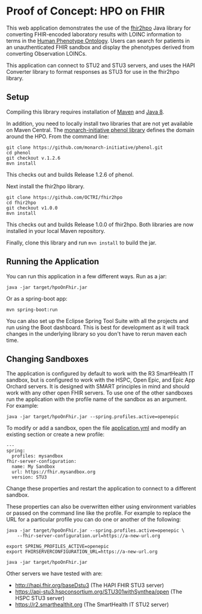 # Proof of Concept: HPO on FHIR

This web application demonstrates the use of the [fhir2hpo](https://github.com/OCTRI/fhir2hpo) Java library for converting FHIR-encoded laboratory results with LOINC information to terms in the [Human Phenotype Ontology](https://hpo.jax.org/app/). Users can search for patients in an unauthenticated FHIR sandbox and display the phenotypes derived from converting Observation LOINCs.

This application can connect to STU2 and STU3 servers, and uses the HAPI Converter library to format responses as STU3 for use in the fhir2hpo library.

## Setup

Compiling this library requires installation of [Maven](http://maven.apache.org/install.html) and [Java 8](https://www.oracle.com/technetwork/java/javase/downloads/jdk8-downloads-2133151.html).

In addition, you need to locally install two libraries that are not yet available on Maven Central. The [monarch-initiative phenol library](https://github.com/monarch-initiative/phenol) defines the domain around the HPO. From the command line:

```
git clone https://github.com/monarch-initiative/phenol.git
cd phenol
git checkout v.1.2.6
mvn install
```

This checks out and builds Release 1.2.6 of phenol.

Next install the fhir2hpo library.

```
git clone https://github.com/OCTRI/fhir2hpo
cd fhir2hpo
git checkout v1.0.0
mvn install
```

This checks out and builds Release 1.0.0 of fhir2hpo. Both libraries are now installed in your local Maven repository.

Finally, clone this library and run `mvn install` to build the jar.

## Running the Application

You can run this application in a few different ways. Run as a jar:

```
java -jar target/hpoOnFhir.jar
```

Or as a spring-boot app:

```
mvn spring-boot:run
```

You can also set up the Eclipse Spring Tool Suite with all the projects and run using the Boot dashboard. This is best for development as it will track changes in the underlying library so you don't have to rerun maven each time.

## Changing Sandboxes

The application is configured by default to work with the R3 SmartHealth IT sandbox, but is configured to work with the HSPC, Open Epic, and Epic App Orchard servers. It is designed with SMART principles in mind and should work with any other open FHIR servers.  To use one of the other sandboxes run the application with the profile name of the sandbox as an argument. For example:

```
java -jar target/hpoOnFhir.jar --spring.profiles.active=openepic
```

To modify or add a sandbox, open the file [application.yml](src/main/resources/application.yml) and modify an existing section or create a new profile:

```
---
spring:
  profiles: mysandbox
fhir-server-configuration:
  name: My Sandbox
  url: https://fhir.mysandbox.org
  version: STU3
```

Change these properties and restart the application to connect to a different sandbox.

These properties can also be overwritten either using environment variables or passed on the command line like the profile. For example to replace the URL for a particular profile you can do one or another of the following:

``` with command line arguments
java -jar target/hpoOnFhir.jar --spring.profiles.active=openepic \
    --fhir-server-configuration.url=https://a-new-url.org
```

``` with environment variables
export SPRING_PROFILES_ACTIVE=openepic
export FHIRSERVERCONFIGURATION_URL=https://a-new-url.org

java -jar target/hpoOnFhir.jar
```
Other servers we have tested with are:

- http://hapi.fhir.org/baseDstu3 (The HAPI FHIR STU3 server)
- https://api-stu3.hspconsortium.org/STU301withSynthea/open (The HSPC STU3 server)
- https://r2.smarthealthit.org (The SmartHealth IT STU2 server)
